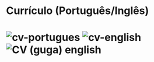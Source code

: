 <h1> Currículo (Português/Inglês) <h1> 


![cv-portugues](https://user-images.githubusercontent.com/79876042/194566301-492f0ad6-8589-4f77-912c-37d849496d5f.png)
![cv-english](https://user-images.githubusercontent.com/79876042/194566415-0d954186-9f11-4e6b-b44b-3bef6f6674e9.png)
  ![CV (guga) english](https://user-images.githubusercontent.com/79876042/196180077-20028d8a-4418-4639-adf1-d4d3022e933a.png)

